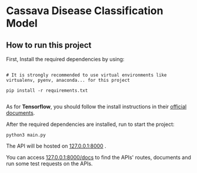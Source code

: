 # Cassava Disease Classification Model

## How to run this project

First, Install the required dependencies by using:

```

# It is strongly recommended to use virtual environments like virtualenv, pyenv, anaconda... for this project

pip install -r requirements.txt


```

As for **Tensorflow**, you should follow the install instructions in their [official documents](https://www.tensorflow.org/install/pip).

After the required dependencies are installed, run to start the project:

```
python3 main.py
```

The API will be hosted on [127.0.0.1:8000](http://127.0.0.1:8000) .

You can access [127.0.0.1:8000/docs](http://127.0.0.1:8000) to find the APIs' routes, documents and run some test requests on the APIs.